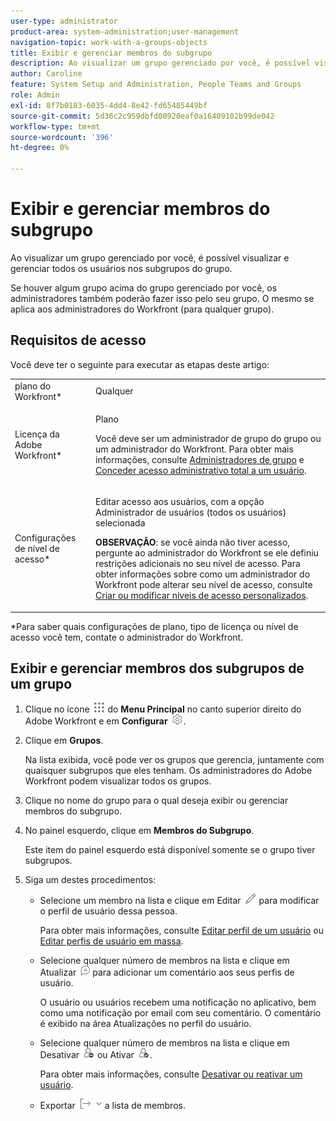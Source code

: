 ```yaml
---
user-type: administrator
product-area: system-administration;user-management
navigation-topic: work-with-a-groups-objects
title: Exibir e gerenciar membros do subgrupo
description: Ao visualizar um grupo gerenciado por você, é possível visualizar e gerenciar todos os usuários nos subgrupos do grupo.
author: Caroline
feature: System Setup and Administration, People Teams and Groups
role: Admin
exl-id: 8f7b0183-6035-4dd4-8e42-fd65485449bf
source-git-commit: 5d36c2c959dbfd00920eaf0a16409102b99de042
workflow-type: tm+mt
source-wordcount: '396'
ht-degree: 0%

---
```


# Exibir e gerenciar membros do subgrupo

Ao visualizar um grupo gerenciado por você, é possível visualizar e gerenciar todos os usuários nos subgrupos do grupo.

Se houver algum grupo acima do grupo gerenciado por você, os administradores também poderão fazer isso pelo seu grupo. O mesmo se aplica aos administradores do Workfront (para qualquer grupo).

## Requisitos de acesso

Você deve ter o seguinte para executar as etapas deste artigo:

<table style="table-layout:auto"> 
 <col> 
 <col> 
 <tbody> 
  <tr> 
   <td role="rowheader">plano do Workfront*</td> 
   <td>Qualquer</td> 
  </tr> 
  <tr> 
   <td role="rowheader">Licença da Adobe Workfront*</td> 
   <td> <p>Plano </p> <p>Você deve ser um administrador de grupo do grupo ou um administrador do Workfront. Para obter mais informações, consulte <a href="../../../administration-and-setup/manage-groups/group-roles/group-administrators.md" class="MCXref xref">Administradores de grupo</a> e <a href="../../../administration-and-setup/add-users/configure-and-grant-access/grant-a-user-full-administrative-access.md" class="MCXref xref">Conceder acesso administrativo total a um usuário</a>.</p> </td> 
  </tr> 
  <tr> 
   <td role="rowheader">Configurações de nível de acesso*</td> 
   <td> <p>Editar acesso aos usuários, com a opção Administrador de usuários (todos os usuários) selecionada</p> <p><b>OBSERVAÇÃO</b>: se você ainda não tiver acesso, pergunte ao administrador do Workfront se ele definiu restrições adicionais no seu nível de acesso. Para obter informações sobre como um administrador do Workfront pode alterar seu nível de acesso, consulte <a href="../../../administration-and-setup/add-users/configure-and-grant-access/create-modify-access-levels.md" class="MCXref xref">Criar ou modificar níveis de acesso personalizados</a>.</p> </td> 
  </tr> 
 </tbody> 
</table>

&#42;Para saber quais configurações de plano, tipo de licença ou nível de acesso você tem, contate o administrador do Workfront.

## Exibir e gerenciar membros dos subgrupos de um grupo

1. Clique no ícone ![](assets/main-menu-icon.png) do **Menu Principal** no canto superior direito do Adobe Workfront e em **Configurar** ![](assets/gear-icon-settings.png).

1. Clique em **Grupos**.

   Na lista exibida, você pode ver os grupos que gerencia, juntamente com quaisquer subgrupos que eles tenham. Os administradores do Adobe Workfront podem visualizar todos os grupos.

1. Clique no nome do grupo para o qual deseja exibir ou gerenciar membros do subgrupo.
1. No painel esquerdo, clique em **Membros do Subgrupo**.

   Este item do painel esquerdo está disponível somente se o grupo tiver subgrupos.

1. Siga um destes procedimentos:

   * Selecione um membro na lista e clique em Editar ![](assets/edit-icon.png) para modificar o perfil de usuário dessa pessoa.

     Para obter mais informações, consulte [Editar perfil de um usuário](../../../administration-and-setup/add-users/create-and-manage-users/edit-a-users-profile.md) ou [Editar perfis de usuário em massa](../../../administration-and-setup/add-users/create-and-manage-users/edit-user-profiles-in-bulk.md).

   * Selecione qualquer número de membros na lista e clique em Atualizar ![](assets/comment-icon.png) para adicionar um comentário aos seus perfis de usuário.

     O usuário ou usuários recebem uma notificação no aplicativo, bem como uma notificação por email com seu comentário. O comentário é exibido na área Atualizações no perfil do usuário.

   * Selecione qualquer número de membros na lista e clique em Desativar ![](assets/deactivate-user.png) ou Ativar ![](assets/activate-user.png).

     Para obter mais informações, consulte [Desativar ou reativar um usuário](../../../administration-and-setup/add-users/create-and-manage-users/deactivate-a-user.md).

   * Exportar ![](assets/export.png) a lista de membros.
